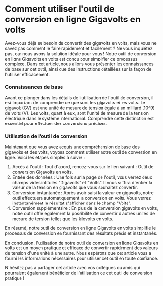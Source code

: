 Comment utiliser l'outil de conversion en ligne Gigavolts en volts
==================================================================

Avez-vous déjà eu besoin de convertir des gigavolts en volts, mais vous ne savez pas comment le faire rapidement et facilement ? Ne vous inquiétez pas, car nous avons la solution idéale pour vous ! Notre outil de conversion en ligne Gigavolts en volts est conçu pour simplifier ce processus complexe. Dans cet article, nous allons vous présenter les connaissances de base sur cet outil, ainsi que des instructions détaillées sur la façon de l'utiliser efficacement.

### Connaissances de base

Avant de plonger dans les détails de l'utilisation de l'outil de conversion, il est important de comprendre ce que sont les gigavolts et les volts. Le gigavolt (GV) est une unité de mesure de tension égale à un milliard (10^9) de volts (V). Les volts, quant à eux, sont l'unité de mesure de la tension électrique dans le système international. Comprendre cette distinction est essentiel pour effectuer des conversions précises.

### Utilisation de l'outil de conversion

Maintenant que vous avez acquis une compréhension de base des gigavolts et des volts, voyons comment utiliser notre outil de conversion en ligne. Voici les étapes simples à suivre :

1. Accès à l'outil : Tout d'abord, rendez-vous sur le lien suivant : Outil de conversion Gigavolts en volts.
2. Entrée des données : Une fois sur la page de l'outil, vous verrez deux champs vides intitulés "Gigavolts" et "Volts". Il vous suffira d'entrer la valeur de la tension en gigavolts que vous souhaitez convertir.
3. Conversion instantanée : Après avoir saisi la valeur en gigavolts, notre outil effectuera automatiquement la conversion en volts. Vous verrez instantanément le résultat s'afficher dans le champ "Volts".
4. Conversion supplémentaire : En plus de la conversion gigavolts en volts, notre outil offre également la possibilité de convertir d'autres unités de mesure de tension telles que les kilovolts en volts.

En résumé, notre outil de conversion en ligne Gigavolts en volts simplifie le processus de conversion en fournissant des résultats précis et instantanés.

En conclusion, l'utilisation de notre outil de conversion en ligne Gigavolts en volts est un moyen pratique et efficace de convertir rapidement des valeurs de tension d'une unité à une autre. Nous espérons que cet article vous a fourni les informations nécessaires pour utiliser cet outil en toute confiance.

N'hésitez pas à partager cet article avec vos collègues ou amis qui pourraient également bénéficier de l'utilisation de cet outil de conversion pratique !